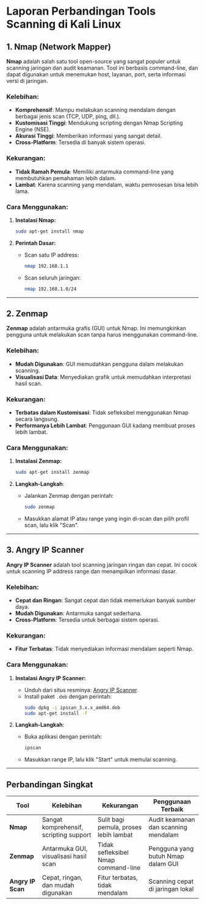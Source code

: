 # Laporan Perbandingan Tools Scanning di Kali Linux

## 1. Nmap (Network Mapper)

**Nmap** adalah salah satu tool open-source yang sangat populer untuk scanning jaringan dan audit keamanan. Tool ini berbasis command-line, dan dapat digunakan untuk menemukan host, layanan, port, serta informasi versi di jaringan.

### Kelebihan:
- **Komprehensif**: Mampu melakukan scanning mendalam dengan berbagai jenis scan (TCP, UDP, ping, dll.).
- **Kustomisasi Tinggi**: Mendukung scripting dengan Nmap Scripting Engine (NSE).
- **Akurasi Tinggi**: Memberikan informasi yang sangat detail.
- **Cross-Platform**: Tersedia di banyak sistem operasi.

### Kekurangan:
- **Tidak Ramah Pemula**: Memiliki antarmuka command-line yang membutuhkan pemahaman lebih dalam.
- **Lambat**: Karena scanning yang mendalam, waktu pemrosesan bisa lebih lama.

### Cara Menggunakan:
1. **Instalasi Nmap:**
   ```bash
   sudo apt-get install nmap
   ```

2. **Perintah Dasar:**
   - Scan satu IP address:
     ```bash
     nmap 192.168.1.1
     ```
   - Scan seluruh jaringan:
     ```bash
     nmap 192.168.1.0/24
     ```

---

## 2. Zenmap

**Zenmap** adalah antarmuka grafis (GUI) untuk Nmap. Ini memungkinkan pengguna untuk melakukan scan tanpa harus menggunakan command-line.

### Kelebihan:
- **Mudah Digunakan**: GUI memudahkan pengguna dalam melakukan scanning.
- **Visualisasi Data**: Menyediakan grafik untuk memudahkan interpretasi hasil scan.
  
### Kekurangan:
- **Terbatas dalam Kustomisasi**: Tidak sefleksibel menggunakan Nmap secara langsung.
- **Performanya Lebih Lambat**: Penggunaan GUI kadang membuat proses lebih lambat.

### Cara Menggunakan:
1. **Instalasi Zenmap:**
   ```bash
   sudo apt-get install zenmap
   ```

2. **Langkah-Langkah**:
   - Jalankan Zenmap dengan perintah:
     ```bash
     sudo zenmap
     ```
   - Masukkan alamat IP atau range yang ingin di-scan dan pilih profil scan, lalu klik "Scan".

---

## 3. Angry IP Scanner

**Angry IP Scanner** adalah tool scanning jaringan ringan dan cepat. Ini cocok untuk scanning IP address range dan menampilkan informasi dasar.

### Kelebihan:
- **Cepat dan Ringan**: Sangat cepat dan tidak memerlukan banyak sumber daya.
- **Mudah Digunakan**: Antarmuka sangat sederhana.
- **Cross-Platform**: Tersedia untuk berbagai sistem operasi.

### Kekurangan:
- **Fitur Terbatas**: Tidak menyediakan informasi mendalam seperti Nmap.
  
### Cara Menggunakan:
1. **Instalasi Angry IP Scanner:**
   - Unduh dari situs resminya: [Angry IP Scanner](https://angryip.org/download/#linux).
   - Install paket `.deb` dengan perintah:
     ```bash
     sudo dpkg -i ipscan_3.x.x_amd64.deb
     sudo apt-get install -f
     ```

2. **Langkah-Langkah**:
   - Buka aplikasi dengan perintah:
     ```bash
     ipscan
     ```
   - Masukkan range IP, lalu klik "Start" untuk memulai scanning.

---

## Perbandingan Singkat

| Tool             | Kelebihan                              | Kekurangan                             | Penggunaan Terbaik                   |
|------------------|----------------------------------------|----------------------------------------|---------------------------------------|
| **Nmap**         | Sangat komprehensif, scripting support  | Sulit bagi pemula, proses lebih lambat | Audit keamanan dan scanning mendalam |
| **Zenmap**       | Antarmuka GUI, visualisasi hasil scan   | Tidak sefleksibel Nmap command-line    | Pengguna yang butuh Nmap dalam GUI   |
| **Angry IP Scan**| Cepat, ringan, dan mudah digunakan     | Fitur terbatas, tidak mendalam         | Scanning cepat di jaringan lokal     |



